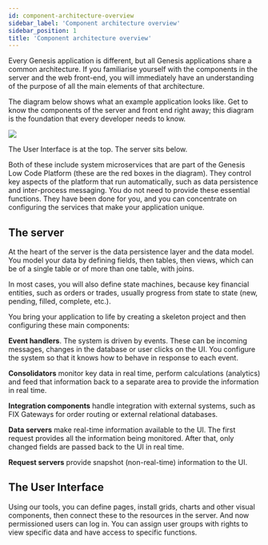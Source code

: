 ```yaml
---
id: component-architecture-overview
sidebar_label: 'Component architecture overview'
sidebar_position: 1
title: 'Component architecture overview'
---
```


Every Genesis application is different, but all Genesis applications share a common architecture. If you familiarise yourself with the components in the server and the web front-end, you will immediately have an understanding of the purpose of all the main elements of that architecture.

The diagram below shows what an example application looks like. Get to know the components of the server and front end right away; this diagram is the foundation that every developer needs to know.

![](/img/component-architecture-02.png)

The User Interface is at the top. The server sits below. 

Both of these include system microservices that are part of the Genesis Low Code Platform (these are the red boxes in the diagram). They control key aspects of the platform that run automatically, such as data persistence and inter-process messaging. You do not need to provide these essential functions. They have been done for you, and you can concentrate on configuring the services that make your application unique.

## The server

At the heart of the server is the data persistence layer and the data model. You model your data by defining fields, then tables, then views, which can be of a single table or of more than one table, with joins. 

In most cases, you will also define state machines, because key financial entities, such as orders or trades, usually progress from state to state (new, pending, filled, complete, etc.).

You bring your application to life by creating a skeleton project and then configuring these main components:

**Event handlers**. The system is driven by events. These can be incoming messages, changes in the database or user clicks on the UI. You configure the system so that it knows how to behave in response to each event.

**Consolidators** monitor key data in real time, perform calculations (analytics) and feed that information back to a separate area to provide the information in real time.

**Integration components** handle integration with external systems, such as FIX Gateways for order routing or external relational databases.

**Data servers** make real-time information available to the UI. The first request provides all the information being monitored. After that, only changed fields are passed back to the UI in real time.

**Request servers** provide snapshot (non-real-time) information to the UI.

## The User Interface

Using our tools, you can define pages, install grids, charts and other visual components, then connect these to the resources in the server. And now permissioned users can log in. You can assign user groups with rights to view specific data and have access to specific functions.
 